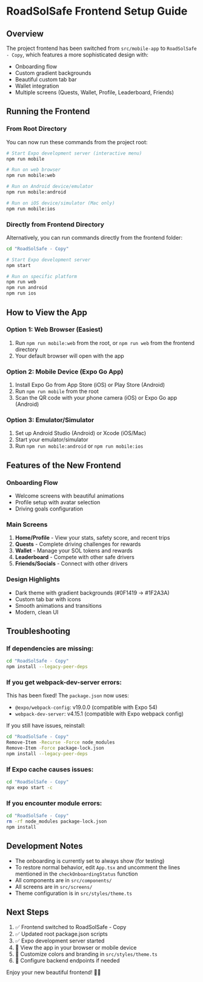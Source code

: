 # RoadSolSafe Frontend Setup Guide

## Overview
The project frontend has been switched from `src/mobile-app` to `RoadSolSafe - Copy`, which features a more sophisticated design with:
- Onboarding flow
- Custom gradient backgrounds
- Beautiful custom tab bar
- Wallet integration
- Multiple screens (Quests, Wallet, Profile, Leaderboard, Friends)

## Running the Frontend

### From Root Directory

You can now run these commands from the project root:

```bash
# Start Expo development server (interactive menu)
npm run mobile

# Run on web browser
npm run mobile:web

# Run on Android device/emulator
npm run mobile:android

# Run on iOS device/simulator (Mac only)
npm run mobile:ios
```

### Directly from Frontend Directory

Alternatively, you can run commands directly from the frontend folder:

```bash
cd "RoadSolSafe - Copy"

# Start Expo development server
npm start

# Run on specific platform
npm run web
npm run android
npm run ios
```

## How to View the App

### Option 1: Web Browser (Easiest)
1. Run `npm run mobile:web` from the root, or `npm run web` from the frontend directory
2. Your default browser will open with the app

### Option 2: Mobile Device (Expo Go App)
1. Install Expo Go from App Store (iOS) or Play Store (Android)
2. Run `npm run mobile` from the root
3. Scan the QR code with your phone camera (iOS) or Expo Go app (Android)

### Option 3: Emulator/Simulator
1. Set up Android Studio (Android) or Xcode (iOS/Mac)
2. Start your emulator/simulator
3. Run `npm run mobile:android` or `npm run mobile:ios`

## Features of the New Frontend

### Onboarding Flow
- Welcome screens with beautiful animations
- Profile setup with avatar selection
- Driving goals configuration

### Main Screens
1. **Home/Profile** - View your stats, safety score, and recent trips
2. **Quests** - Complete driving challenges for rewards
3. **Wallet** - Manage your SOL tokens and rewards
4. **Leaderboard** - Compete with other safe drivers
5. **Friends/Socials** - Connect with other drivers

### Design Highlights
- Dark theme with gradient backgrounds (#0F1419 → #1F2A3A)
- Custom tab bar with icons
- Smooth animations and transitions
- Modern, clean UI

## Troubleshooting

### If dependencies are missing:
```bash
cd "RoadSolSafe - Copy"
npm install --legacy-peer-deps
```

### If you get webpack-dev-server errors:
This has been fixed! The `package.json` now uses:
- `@expo/webpack-config`: v19.0.0 (compatible with Expo 54)
- `webpack-dev-server`: v4.15.1 (compatible with Expo webpack config)

If you still have issues, reinstall:
```bash
cd "RoadSolSafe - Copy"
Remove-Item -Recurse -Force node_modules
Remove-Item -Force package-lock.json
npm install --legacy-peer-deps
```

### If Expo cache causes issues:
```bash
cd "RoadSolSafe - Copy"
npx expo start -c
```

### If you encounter module errors:
```bash
cd "RoadSolSafe - Copy"
rm -rf node_modules package-lock.json
npm install
```

## Development Notes

- The onboarding is currently set to always show (for testing)
- To restore normal behavior, edit `App.tsx` and uncomment the lines mentioned in the `checkOnboardingStatus` function
- All components are in `src/components/`
- All screens are in `src/screens/`
- Theme configuration is in `src/styles/theme.ts`

## Next Steps

1. ✅ Frontend switched to RoadSolSafe - Copy
2. ✅ Updated root package.json scripts
3. ✅ Expo development server started
4. 📱 View the app in your browser or mobile device
5. 🎨 Customize colors and branding in `src/styles/theme.ts`
6. 🔧 Configure backend endpoints if needed

Enjoy your new beautiful frontend! 🚗💎

